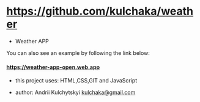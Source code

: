 # https://github.com/kulchaka/weather

- Weather APP

You can also see an example by following the link below:

#### https://weather-app-open.web.app

- this project uses: HTML,CSS,GIT and JavaScript

- author: Andrii Kulchytskyi <kulchaka@gmail.com>
